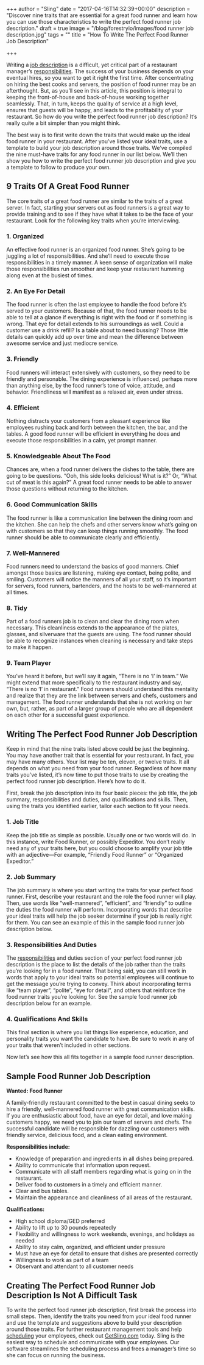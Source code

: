 +++
author = "Sling"
date = "2017-04-16T14:32:39+00:00"
description = "Discover nine traits that are essential for a great food runner and learn how you can use those characteristics to write the perfect food runner job description."
draft = true
image = "/blog/forestryio/images/food runner job description.jpg"
tags = ""
title = "How To Write The Perfect Food Runner Job Description"

+++


Writing a 
<a href="https://getsling.com/blog/post/find-employees/">job description</a> is a difficult, yet critical part of a restaurant manager’s 
<a href="https://getsling.com/blog/post/restaurant-management-tips/">responsibilities</a>. The success of your business depends on your eventual hires, so you want to get it right the first time. After concentrating on hiring the best cooks and servers, the position of food runner may be an afterthought. But, as you’ll see in this article, this position is integral to keeping the front-of-house and back-of-house working together seamlessly. That, in turn, keeps the quality of service at a high level, ensures that guests will be happy, and leads to the profitability of your restaurant. So how do you write the perfect food runner job description? It’s really quite a bit simpler than you might think.

The best way is to first write down the traits that would make up the ideal food runner in your restaurant. After you’ve listed your ideal traits, use a template to build your job description around those traits. We’ve compiled the nine must-have traits for any food runner in our list below. We’ll then show you how to write the perfect food runner job description and give you a template to follow to produce your own.

## 9 Traits Of A Great Food Runner

The core traits of a great food runner are similar to the traits of a great server. In fact, starting your servers out as food runners is a great way to provide training and to see if they have what it takes to be the face of your restaurant. Look for the following key traits when you’re interviewing.

### 1. Organized

An effective food runner is an organized food runner. She’s going to be juggling a lot of responsibilities. And she’ll need to execute those responsibilities in a timely manner. A keen sense of organization will make those responsibilities run smoother and keep your restaurant humming along even at the busiest of times.

### 2. An Eye For Detail

The food runner is often the last employee to handle the food before it’s served to your customers. Because of that, the food runner needs to be able to tell at a glance if everything is right with the food or if something is wrong. That eye for detail extends to his surroundings as well. Could a customer use a drink refill? Is a table about to need bussing? Those little details can quickly add up over time and mean the difference between awesome service and just mediocre service.

### 3. Friendly

Food runners will interact extensively with customers, so they need to be friendly and personable. The dining experience is influenced, perhaps more than anything else, by the food runner’s tone of voice, attitude, and behavior. Friendliness will manifest as a relaxed air, even under stress.

### 4. Efficient

Nothing distracts your customers from a pleasant experience like employees rushing back and forth between the kitchen, the bar, and the tables. A good food runner will be efficient in everything he does and execute those responsibilities in a calm, yet prompt manner.

### 5. Knowledgeable About The Food

Chances are, when a food runner delivers the dishes to the table, there are going to be questions. “Ooh, this side looks delicious! What is it?” Or, “What cut of meat is this again?” A great food runner needs to be able to answer those questions without returning to the kitchen.

### 6. Good Communication Skills

The food runner is like a communication line between the dining room and the kitchen. She can help the chefs and other servers know what’s going on with customers so that they can keep things running smoothly. The food runner should be able to communicate clearly and efficiently.

### 7. Well-Mannered

Food runners need to understand the basics of good manners. Chief amongst those basics are listening, making eye contact, being polite, and smiling. Customers will notice the manners of all your staff, so it’s important for servers, food runners, bartenders, and the hosts to be well-mannered at all times.

### 8. Tidy

Part of a food runners job is to clean and clear the dining room when necessary. This cleanliness extends to the appearance of the plates, glasses, and silverware that the guests are using. The food runner should be able to recognize instances when cleaning is necessary and take steps to make it happen.

### 9. Team Player

You’ve heard it before, but we’ll say it again, “There is no ‘I’ in team.” We might extend that more specifically to the restaurant industry and say, “There is no ‘I’ in restaurant.” Food runners should understand this mentality and realize that they are the link between servers and chefs, customers and management. The food runner understands that she is not working on her own, but, rather, as part of a larger group of people who are all dependent on each other for a successful guest experience.

## Writing The Perfect Food Runner Job Description

Keep in mind that the nine traits listed above could be just the beginning. You may have another trait that is essential for your restaurant. In fact, you may have many others. Your list may be ten, eleven, or twelve traits. It all depends on what you need from your food runner. Regardless of how many traits you’ve listed, it’s now time to put those traits to use by creating the perfect food runner job description. Here’s how to do it.

First, break the job description into its four basic pieces: the job title, the job summary, responsibilities and duties, and qualifications and skills. Then, using the traits you identified earlier, tailor each section to fit your needs.

### 1. Job Title

Keep the job title as simple as possible. Usually one or two words will do. In this instance, write Food Runner, or possibly Expeditor. You don’t really need any of your traits here, but you could choose to amplify your job title with an adjective—For example, “Friendly Food Runner” or “Organized Expeditor.”

### 2. Job Summary

The job summary is where you start writing the traits for your perfect food runner. First, describe your restaurant and the role the food runner will play. Then, use words like “well-mannered”, “efficient”, and “friendly” to outline the duties the food runner will perform. Incorporating words that describe your ideal traits will help the job seeker determine if your job is really right for them. You can see an example of this in the sample food runner job description below.

### 3. Responsibilities And Duties

The 
<a href="https://getsling.com/blog/post/restaurant-employee-handbook/">responsibilities</a> and duties section of your perfect food runner job description is the place to list the details of the job rather than the traits you’re looking for in a food runner. That being said, you can still work in words that apply to your ideal traits so potential employees will continue to get the message you’re trying to convey. Think about incorporating terms like “team player”, “polite”, “eye for detail”, and others that reinforce the food runner traits you’re looking for. See the sample food runner job description below for an example.

### 4. Qualifications And Skills

This final section is where you list things like experience, education, and personality traits you want the candidate to have. Be sure to work in any of your traits that weren’t included in other sections.

Now let’s see how this all fits together in a sample food runner description.

## Sample Food Runner Job Description

**Wanted: Food Runner**

A family-friendly restaurant committed to the best in casual dining seeks to hire a friendly, well-mannered food runner with great communication skills. If you are enthusiastic about food, have an eye for detail, and love making customers happy, we need you to join our team of servers and chefs. The successful candidate will be responsible for dazzling our customers with friendly service, delicious food, and a clean eating environment.

**Responsibilities include:**
* Knowledge of preparation and ingredients in all dishes being prepared.
* Ability to communicate that information upon request.
* Communicate with all staff members regarding what is going on in the restaurant.
* Deliver food to customers in a timely and efficient manner.
* Clear and bus tables.
* Maintain the appearance and cleanliness of all areas of the restaurant.

**Qualifications:**
* High school diploma/GED preferred
* Ability to lift up to 30 pounds repeatedly
* Flexibility and willingness to work weekends, evenings, and holidays as needed
* Ability to stay calm, organized, and efficient under pressure
* Must have an eye for detail to ensure that dishes are presented correctly
* Willingness to work as part of a team
* Observant and attendant to all customer needs

## Creating The Perfect Food Runner Job Description Is Not A Difficult Task

To write the perfect food runner job description, first break the process into small steps. Then, identify the traits you need from your ideal food runner and use the template and suggestions above to build your description around those traits. For further restaurant management tools and help 
<a href="https://getsling.com/blog/post/work-schedule/">scheduling</a> your employees, check out 
<a href="https://getsling.com/">GetSling.com</a> today. Sling is the easiest way to schedule and communicate with your employees. Our software streamlines the scheduling process and frees a manager’s time so she can focus on running the business.